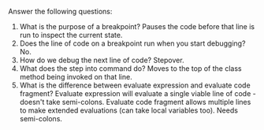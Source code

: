 Answer the following questions:
1. What is the purpose of a breakpoint?
Pauses the code before that line is run to inspect the current state.
2. Does the line of code on a breakpoint run when you start debugging?
No.
3. How do we debug the next line of code?
Stepover.
4. What does the step into command do?
Moves to the top of the class method being invoked on that line.
5. What is the difference between evaluate expression and evaluate code fragment?
Evaluate expression will evaluate a single viable line of code - doesn't take semi-colons. Evaluate code fragment allows multiple lines  to make extended evaluations (can take local variables too). Needs semi-colons.